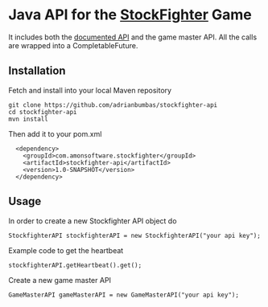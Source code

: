 # Java API for the [StockFighter](https://www.stockfighter.io) Game
It includes both the [documented API](https://starfighter.readme.io/v1.0/docs) and the game master API. All the calls are wrapped into a CompletableFuture.

## Installation

Fetch and install into your local Maven repository

    git clone https://github.com/adrianbumbas/stockfighter-api
    cd stockfighter-api
    mvn install
Then add it to your pom.xml

      <dependency>
        <groupId>com.amonsoftware.stockfighter</groupId>
        <artifactId>stockfighter-api</artifactId>
        <version>1.0-SNAPSHOT</version>
      </dependency>

## Usage

In order to create a new Stockfighter API object do

    StockfighterAPI stockfighterAPI = new StockfighterAPI("your api key");

Example code to get the heartbeat

    stockfighterAPI.getHeartbeat().get();
    
Create a new game master API

    GameMasterAPI gameMasterAPI = new GameMasterAPI("your api key");
       
